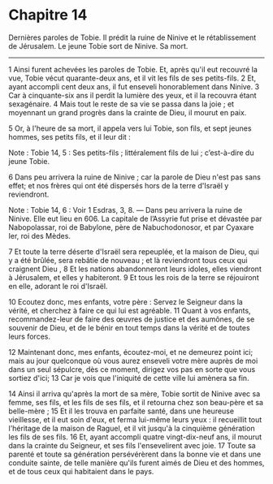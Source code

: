 # Chapitre 14

Dernières paroles de Tobie.
Il prédit la ruine de Ninive et le rétablissement de Jérusalem.
Le jeune Tobie sort de Ninive.
Sa mort.

***

1 Ainsi furent achevées les paroles de Tobie. Et, après qu'il eut recouvré la vue, Tobie vécut quarante-deux ans, et il vit les fils de ses petits-fils. 2 Et, ayant accompli cent deux ans, il fut enseveli honorablement dans Ninive. 3 Car à cinquante-six ans il perdit la lumière des yeux, et il la recouvra étant sexagénaire. 4 Mais tout le reste de sa vie se passa dans la joie ; et moyennant un grand progrès dans la crainte de Dieu, il mourut en paix.


5 Or, à l'heure de sa mort, il appela vers lui Tobie, son fils, et sept jeunes hommes, ses petits fils, et il leur dit :

<span class="bible-note">Note : </span> Tobie 14, 5 : Ses petits-fils ; littéralement fils de lui ; c’est-à-dire du jeune Tobie.


6 Dans peu arrivera la ruine de Ninive ; car la parole de Dieu n'est pas sans effet; et nos frères qui ont été dispersés hors de la terre d'Israël y reviendront.

<span class="bible-note">Note : </span> Tobie 14, 6 : Voir 1 Esdras, 3, 8. ― Dans peu arrivera la ruine de Ninive. Elle eut lieu en 606. La capitale de l’Assyrie fut prise et dévastée par Nabopolassar, roi de Babylone, père de Nabuchodonosor, et par Cyaxare Ier, roi des Mèdes.

7 Et toute la terre déserte d'Israël sera repeuplée, et la maison de Dieu, qui y a été brûlée, sera rebâtie de nouveau ; et là reviendront tous ceux qui craignent Dieu , 8 Et les nations abandonneront leurs idoles, elles viendront à Jérusalem, et elles y habiteront. 9 Et tous les rois de la terre se réjouiront en elle, adorant le roi d'Israël.


10 Ecoutez donc, mes enfants, votre père : Servez le Seigneur dans la vérité, et cherchez à faire ce qui lui est agréable. 11 Quant à vos enfants, recommandez-leur de faire des œuvres de justice et des aumônes, de se souvenir de Dieu, et de le bénir en tout temps dans la vérité et de toutes leurs forces.


12 Maintenant donc, mes enfants, écoutez-moi, et ne demeurez point ici; mais au jour quelconque où vous aurez enseveli votre mère auprès de moi dans un seul sépulcre, dès ce moment, dirigez vos pas en sorte que vous sortiez d'ici; 13 Car je vois que l'iniquité de cette ville lui amènera sa fin.


14 Ainsi il arriva qu'après la mort de sa mère, Tobie sortit de Ninive avec sa femme, ses fils, et les fils de ses fils, et il retourna chez son beau-père et sa belle-mère ; 15 Et il les trouva en parfaite santé, dans une heureuse vieillesse, et il eut soin d'eux, et ferma lui-même leurs yeux : il recueillit tout l'héritage de la maison de Raguel, et il vit jusqu'à la cinquième génération les fils de ses fils. 16 Et, ayant accompli quatre vingt-dix-neuf ans, il mourut dans la crainte du Seigneur, et ses fils l'ensevelirent avec joie. 17 Toute sa parenté et toute sa génération persévérèrent dans la bonne vie et dans une conduite sainte, de telle manière qu'ils furent aimés de Dieu et des hommes, et de tous ceux qui habitaient dans le pays.
